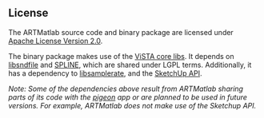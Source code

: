 ## License

The ARTMatlab source code and binary package are licensed under [Apache License Version 2.0](https://www.apache.org/licenses/LICENSE-2.0.txt).

The binary package makes use of the [ViSTA core libs](https://www.vr.rwth-aachen.de/software/ViSTA/). It depends on [libsndfile](http://www.mega-nerd.com/libsndfile/) and [SPLINE](https://people.sc.fsu.edu/~jburkardt/c_src/spline/spline.html), which are shared under LGPL terms. Additionally, it has a dependency to [libsamplerate](http://www.mega-nerd.com/SRC/), and the [SketchUp API](https://extensions.sketchup.com/developers/sketchup_c_api/sketchup/index.html).

*Note: Some of the dependencies above result from ARTMatlab sharing parts of its code with the [pigeon](https://git.rwth-aachen.de/ita/ITAGeometricalAcoustics/-/tree/master/apps/pigeon) app or are planned to be used in future versions. For example, ARTMatlab does not make use of the Sketchup API.*